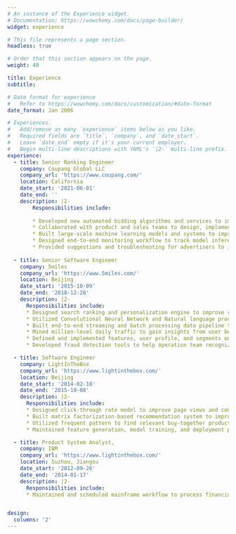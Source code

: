 ```yaml
---
# An instance of the Experience widget.
# Documentation: https://wowchemy.com/docs/page-builder/
widget: experience

# This file represents a page section.
headless: true

# Order that this section appears on the page.
weight: 40

title: Experience
subtitle:

# Date format for experience
#   Refer to https://wowchemy.com/docs/customization/#date-format
date_format: Jan 2006

# Experiences.
#   Add/remove as many `experience` items below as you like.
#   Required fields are `title`, `company`, and `date_start`.
#   Leave `date_end` empty if it's your current employer.
#   Begin multi-line descriptions with YAML's `|2-` multi-line prefix.
experience:
  - title: Senior Ranking Engineer
    company: Coupang Global LLC
    company_url: 'https://www.coupang.com/'
    location: California
    date_start: '2021-06-01'
    date_end: ''
    description: |2-
        Responsibilities include:
        
        * Developed new automated bidding algorithms and services to improve advertising platform efficiency.
        * Collaborated with product and sales teams to design, implement and optimize new product ad features.
        * Built large-scale machine learning models and systems to improve ad targeting, ranking, and relevance.
        * Designed end-to-end monitoring workflow to track model inference, bidding, auction, and ranking quality.
        * Provided suggestions and troubleshooting for advertisers to improve their return on investments.
        
  - title: Senior Software Engineer
    company: 5miles
    company_url: 'https://www.5miles.com/'
    location: Beijing
    date_start: '2015-10-09'
    date_end: '2018-12-28'
    description: |2-
      Responsibilities include:
      * Designed search ranking and personalization engine to improve relevance and engagement in search result page, home page, push notification and marketing campaigns.
      * Utilized Convolutional Neural Network and Natural language processing techniques to recognize product images and generate product descriptions.
      * Built end-to-end streaming and batch processing data pipeline to power feature engineering and model training.
      * Mined million-level daily traffic to gain insights from user behavior and preference.
      * Defined and implemented features, user profile, and segments on historical user behavior.
      * Developed fraud detection tools to help operation team recognize fraud traffic and scam users.

  - title: Software Engineer
    company: LightInTheBox
    company_url: 'https://www.lightinthebox.com/'
    location: Beijing
    date_start: '2014-02-18'
    date_end: '2015-10-08'
    description: |2-
      Responsibilities include:
      * Designed click-through rate model to improve page views and conversions on Women’s Clothing, Shoes and Bags, Wedding and Events, and Consumer Electronics categories.
      * Built matrix factorization-based recommendation system to improve user’s engagement on product page.
      * Utilized frequent pattern to find relevant buy-together products on checkout page.
      * Maintained feature generation, model training, and deployment pipelines on AWS.

  - title: Product System Analyst,
    company: IBM
    company_url: 'https://www.lightinthebox.com/'
    location: Suzhou, Jiangsu
    date_start: '2012-09-26'
    date_end: '2014-01-17'
    description: |2-
      Responsibilities include:
      * Maintained and scheduled mainframe workflow to process financial data.


design:
  columns: '2'
---
```

